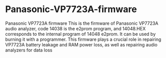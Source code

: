 # Panasonic-VP7723A-firmware
Panasonic VP7723A  firmware
This is the firmware of Panasonic VP7723A audio analyzer, code 14038 is the e2prom program, and 14048.HEX corresponds to the internal program of 14048 e2prom. It can be used by burning it with a programmer. This firmware plays a crucial role in repairing VP7723A battery leakage and RAM power loss, as well as repairing audio analyzers for data loss
